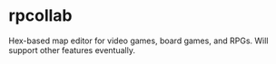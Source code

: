 # rpcollab

Hex-based map editor for video games, board games, and RPGs. Will
support other features eventually.
